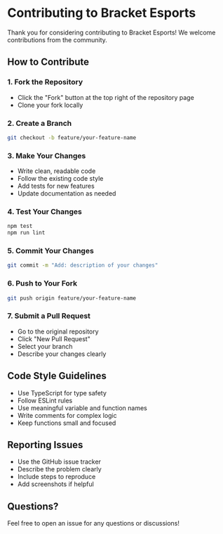 # Contributing to Bracket Esports

Thank you for considering contributing to Bracket Esports! We welcome contributions from the community.

## How to Contribute

### 1. Fork the Repository

- Click the "Fork" button at the top right of the repository page
- Clone your fork locally

### 2. Create a Branch

```bash
git checkout -b feature/your-feature-name
```

### 3. Make Your Changes

- Write clean, readable code
- Follow the existing code style
- Add tests for new features
- Update documentation as needed

### 4. Test Your Changes

```bash
npm test
npm run lint
```

### 5. Commit Your Changes

```bash
git commit -m "Add: description of your changes"
```

### 6. Push to Your Fork

```bash
git push origin feature/your-feature-name
```

### 7. Submit a Pull Request

- Go to the original repository
- Click "New Pull Request"
- Select your branch
- Describe your changes clearly

## Code Style Guidelines

- Use TypeScript for type safety
- Follow ESLint rules
- Use meaningful variable and function names
- Write comments for complex logic
- Keep functions small and focused

## Reporting Issues

- Use the GitHub issue tracker
- Describe the problem clearly
- Include steps to reproduce
- Add screenshots if helpful

## Questions?

Feel free to open an issue for any questions or discussions!
